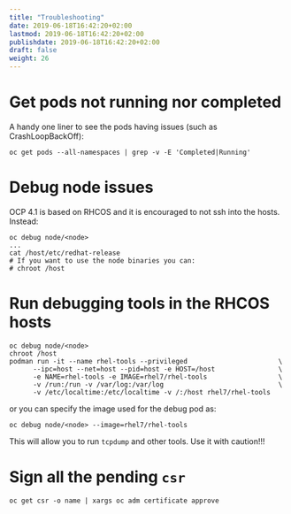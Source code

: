 ```yaml
---
title: "Troubleshooting"
date: 2019-06-18T16:42:20+02:00
lastmod: 2019-06-18T16:42:20+02:00
publishdate: 2019-06-18T16:42:20+02:00
draft: false
weight: 26
---
```


# Get pods not running nor completed

A handy one liner to see the pods having issues (such as CrashLoopBackOff):

```
oc get pods --all-namespaces | grep -v -E 'Completed|Running'
```

# Debug node issues

OCP 4.1 is based on RHCOS and it is encouraged to not ssh into the hosts.
Instead:

```
oc debug node/<node>
...
cat /host/etc/redhat-release
# If you want to use the node binaries you can:
# chroot /host
```

# Run debugging tools in the RHCOS hosts

```
oc debug node/<node>
chroot /host
podman run -it --name rhel-tools --privileged                       \
      --ipc=host --net=host --pid=host -e HOST=/host                \
      -e NAME=rhel-tools -e IMAGE=rhel7/rhel-tools                  \
      -v /run:/run -v /var/log:/var/log                             \
      -v /etc/localtime:/etc/localtime -v /:/host rhel7/rhel-tools
```

or you can specify the image used for the debug pod as:

```
oc debug node/<node> --image=rhel7/rhel-tools
```

This will allow you to run `tcpdump` and other tools. Use it with caution!!!

# Sign all the pending `csr`

```
oc get csr -o name | xargs oc adm certificate approve
```
